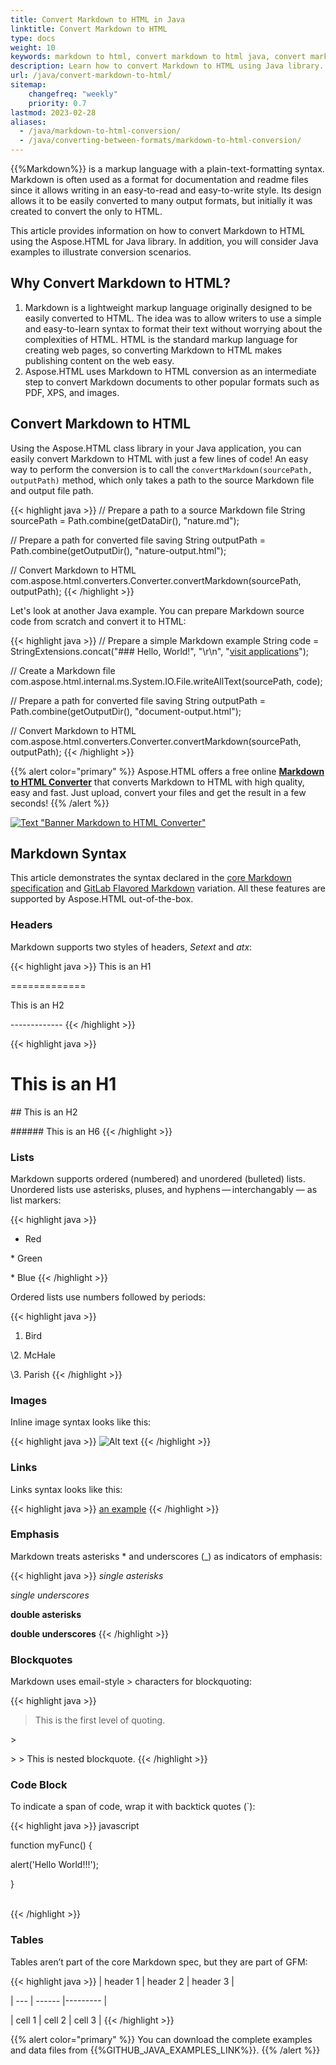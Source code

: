 ```yaml
---
title: Convert Markdown to HTML in Java
linktitle: Convert Markdown to HTML
type: docs
weight: 10
keywords: markdown to html, convert markdown to html java, convert markdown to html, markdown to html conversion, markdown to html converter, save options, stream provider, java code
description: Learn how to convert Markdown to HTML using Java library. Consider various Markdown to HTML conversion scenarios in Java code.
url: /java/convert-markdown-to-html/
sitemap:
    changefreq: "weekly"
    priority: 0.7
lastmod: 2023-02-28
aliases: 
  - /java/markdown-to-html-conversion/
  - /java/converting-between-formats/markdown-to-html-conversion/
---
```


<link href="./../style.css" rel="stylesheet" type="text/css" />

{{%Markdown%}} is a markup language with a plain-text-formatting syntax. Markdown is often used as a format for documentation and readme files since it allows writing in an easy-to-read and easy-to-write style. Its design allows it to be easily converted to many output formats, but initially it was created to convert the only to HTML. 

This article provides information on how to convert Markdown to HTML using the Aspose.HTML for Java library. In addition, you will consider Java examples to illustrate conversion scenarios.

## **Why Convert Markdown to HTML?**

1. Markdown is a lightweight markup language originally designed to be easily converted to HTML. The idea was to allow writers to use a simple and easy-to-learn syntax to format their text without worrying about the complexities of HTML. HTML is the standard markup language for creating web pages, so converting Markdown to HTML makes publishing content on the web easy.
2. Aspose.HTML uses Markdown to HTML conversion as an intermediate step to convert Markdown documents to other popular formats such as PDF, XPS, and images.

## **Convert Markdown to HTML**

Using the Aspose.HTML class library in your Java application, you can easily convert Markdown to HTML with just a few lines of code! An easy way to perform the conversion is to call the `convertMarkdown(sourcePath, outputPath)` method, which only takes a path to the source Markdown file and output file path.

{{< highlight java >}}
   // Prepare a path to a source Markdown file
   String sourcePath = Path.combine(getDataDir(), "nature.md");

   // Prepare a path for converted file saving 
   String outputPath = Path.combine(getOutputDir(), "nature-output.html");

   // Convert Markdown to HTML
   com.aspose.html.converters.Converter.convertMarkdown(sourcePath, outputPath);
{{< /highlight >}}

Let's look at another Java example. You can prepare Markdown source code from scratch and convert it to HTML:

{{< highlight java >}}
   // Prepare a simple Markdown example
   String code = StringExtensions.concat("### Hello, World!", 
               "\r\n", 
               "[visit applications](https://products.aspose.app/html/family)");
   
   // Create a Markdown file
   com.aspose.html.internal.ms.System.IO.File.writeAllText(sourcePath, code);

   // Prepare a path for converted file saving 
   String outputPath = Path.combine(getOutputDir(), "document-output.html");

   // Convert Markdown to HTML
   com.aspose.html.converters.Converter.convertMarkdown(sourcePath, outputPath);
{{< /highlight >}}

{{% alert color="primary" %}}
Aspose.HTML offers a free online [**Markdown to HTML Converter**](https://products.aspose.app/html/conversion/md-to-html) that converts Markdown to HTML with high quality, easy and fast. Just upload, convert your files and get the result in a few seconds!
{{% /alert %}}

<a href="https://products.aspose.app/html/conversion/md-to-html" target="_blank">![Text "Banner Markdown to HTML Converter"](./../../images/md-to-html.png#center)</a>

## **Markdown Syntax**

This article demonstrates the syntax declared in the [core Markdown specification](https://daringfireball.net/projects/markdown/) and [GitLab Flavored Markdown](https://docs.gitlab.com/ee/user/markdown.html) variation. All these features are supported by Aspose.HTML out-of-the-box.

### **Headers**
Markdown supports two styles of headers, *Setext* and *atx*:

{{< highlight java >}}
 This is an H1

\=============

This is an H2

\-------------
{{< /highlight >}}

{{< highlight java >}}
 # This is an H1

\## This is an H2

\###### This is an H6
{{< /highlight >}}

### **Lists**

Markdown supports ordered (numbered) and unordered (bulleted) lists. Unordered lists use asterisks, pluses, and hyphens — interchangably — as list markers:

{{< highlight java >}}
 *   Red

\*   Green

\*   Blue
{{< /highlight >}}

Ordered lists use numbers followed by periods:

{{< highlight java >}}
 1.  Bird

\2.  McHale

\3.  Parish
{{< /highlight >}}

### **Images**

Inline image syntax looks like this:

{{< highlight java >}}
 ![Alt text](/path/to/img.jpg)
{{< /highlight >}}

### **Links**

Links syntax looks like this:

{{< highlight java >}}
 [an example](http://example.com/ "Title")
{{< /highlight >}}

### **Emphasis**

Markdown treats asterisks * and underscores (_) as indicators of emphasis:

{{< highlight java >}}
 *single asterisks*

_single underscores_

**double asterisks**

__double underscores__
{{< /highlight >}}

### **Blockquotes**

Markdown uses email-style > characters for blockquoting:

{{< highlight java >}}
 > This is the first level of quoting.

\>

\> > This is nested blockquote.
{{< /highlight >}}

### **Code Block**

To indicate a span of code, wrap it with backtick quotes (`):

{{< highlight java >}}
 javascript

function myFunc() {

   alert('Hello World!!!');

}

\
{{< /highlight >}}

### **Tables**

Tables aren’t part of the core Markdown spec, but they are part of GFM:

{{< highlight java >}}
 | header 1 | header 2 | header 3 |

\| --- | ------ |--------- |

| cell 1 | cell 2 | cell 3 |
{{< /highlight >}}

{{% alert color="primary" %}} 
You can download the complete examples and data files from {{%GITHUB_JAVA_EXAMPLES_LINK%}}.
{{% /alert %}}